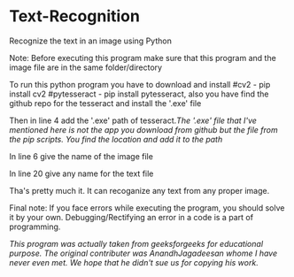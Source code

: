 # Text-Recognition
Recognize the text in an image using Python 

Note: Before executing this program make sure that this program and the image file are in the same folder/directory

To run this python program you have to download and install
    #cv2 - pip install cv2
    #pytesseract - pip install pytesseract, also you have find the github repo for the tesseract and install the '.exe' file

Then in line 4 add the '.exe' path of tesseract.*The '.exe' file that I've mentioned here is not the app you download from github but the file from the pip scripts. You find the location and add it to the path*

In line 6 give the name of the image file

In line 20 give any name for the text file

Tha's pretty much it. It can recoganize any text from any proper image.

Final note: If you face errors while executing the program, you should solve it by your own. Debugging/Rectifying an error in a code is a part of programming.

*This program was actually taken from geeksforgeeks for educational purpose. The original contributer was AnandhJagadeesan whome I have never even met. We hope that he didn't sue us for copying his work.*
